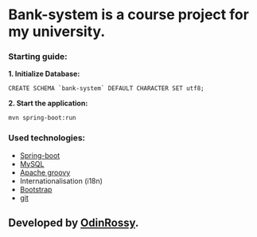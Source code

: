 # Bank-system is a course project for my university.

### Starting guide:
**1. Initialize Database:**
```
CREATE SCHEMA `bank-system` DEFAULT CHARACTER SET utf8;
```
**2. Start the application:**
```
mvn spring-boot:run
```

### Used technologies:
* [Spring-boot](https://spring.io/projects/spring-boot)
* [MySQL](https://www.mysql.com)
* [Apache groovy](http://groovy-lang.org)
* Internationalisation (i18n)
* [Bootstrap](https://getbootstrap.com/docs/4.3/examples/)
* [git](https://git-scm.com)

## Developed by [OdinRossy](https://odinrossy.github.io).
